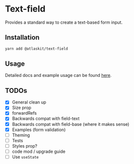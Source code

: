 # Text-field

Provides a standard way to create a text-based form input.

## Installation

```sh
yarn add @atlaskit/text-field
```

## Usage

Detailed docs and example usage can be found [here](https://atlaskit.atlassian.com/packages/core/text-field).


## TODOs
- [x] General clean up
- [x] Size prop
- [x] forwardRefs
- [x] Backwards compat with field-text
- [x] Backwards compat with field-base (where it makes sense)
- [x] Examples (form validation)
- [ ] Theming
- [ ] Tests
- [ ] Styles prop?
- [ ] code mod / upgrade guide
- [ ] Use `useState`